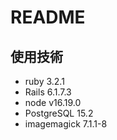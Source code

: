 # README

## 使用技術

- ruby 3.2.1
- Rails 6.1.7.3
- node v16.19.0
- PostgreSQL 15.2
- imagemagick 7.1.1-8
